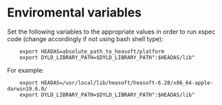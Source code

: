 # Enviromental variables
Set the following variables to the appropriate values in order to run xspec code
(change accordingly if not using bash shell type):

        export HEADAS=absolute_path_to_heasoft/platform
        export DYLD_LIBRARY_PATH=$DYLD_LIBRARY_PATH":$HEADAS/lib"

For example:

        export HEADAS=/usr/local/lib/heasoft/heasoft-6.28/x86_64-apple-darwin19.6.0/
        export DYLD_LIBRARY_PATH=$DYLD_LIBRARY_PATH":$HEADAS/lib"
